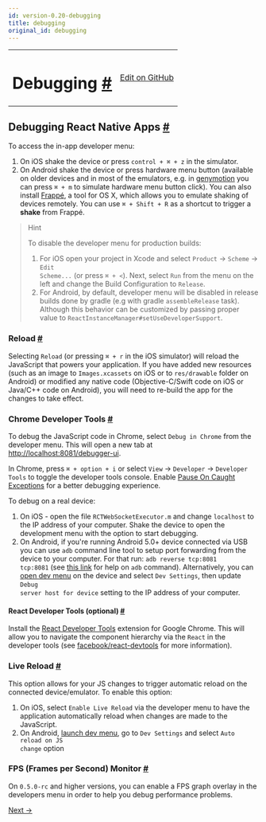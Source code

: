 ```yaml
---
id: version-0.20-debugging
title: debugging
original_id: debugging
---
```

<a id="content"></a><table width="100%"><tbody><tr><td><h1><a class="anchor" name="debugging"></a>Debugging <a class="hash-link" href="#debugging">#</a></h1></td><td style="text-align:right;"><a target="_blank" href="https://github.com/facebook/react-native/blob/master/docs/Debugging.md">Edit on GitHub</a></td></tr></tbody></table><div><h2><a class="anchor" name="debugging-react-native-apps"></a>Debugging React Native Apps <a class="hash-link" href="#debugging-react-native-apps">#</a></h2><p>To access the in-app developer menu:</p><ol><li>On iOS shake the device or press <code>control + ⌘ + z</code> in the simulator.</li><li>On Android shake the device or press hardware menu button (available on older devices and in most of the emulators, e.g. in <a href="https://www.genymotion.com" target="_blank">genymotion</a> you can press <code>⌘ + m</code> to simulate hardware menu button click). You can also install <a href="http://getfrappe.com" target="_blank">Frappé</a>, a tool for OS X, which allows you to emulate shaking of devices remotely. You can use <code>⌘ + Shift + R</code> as a shortcut to trigger a <strong>shake</strong> from Frappé.</li></ol><blockquote><p>Hint</p><p>To disable the developer menu for production builds:</p><ol><li>For iOS open your project in Xcode and select <code>Product</code> → <code>Scheme</code> → <code>Edit Scheme...</code> (or press <code>⌘ + &lt;</code>). Next, select <code>Run</code> from the menu on the left and change the Build Configuration to <code>Release</code>.</li><li>For Android, by default, developer menu will be disabled in release builds done by gradle (e.g with gradle <code>assembleRelease</code> task). Although this behavior can be customized by passing proper value to <code>ReactInstanceManager#setUseDeveloperSupport</code>.</li></ol></blockquote><h3><a class="anchor" name="reload"></a>Reload <a class="hash-link" href="#reload">#</a></h3><p>Selecting <code>Reload</code> (or pressing <code>⌘ + r</code> in the iOS simulator) will reload the JavaScript that powers your application. If you have added new resources (such as an image to <code>Images.xcassets</code> on iOS or to <code>res/drawable</code> folder on Android) or modified any native code (Objective-C/Swift code on iOS or Java/C++ code on Android), you will need to re-build the app for the changes to take effect.</p><h3><a class="anchor" name="chrome-developer-tools"></a>Chrome Developer Tools <a class="hash-link" href="#chrome-developer-tools">#</a></h3><p>To debug the JavaScript code in Chrome, select <code>Debug in Chrome</code> from the developer menu. This will open a new tab at <a href="http://localhost:8081/debugger-ui" target="_blank"></a><a href="http://localhost:8081/debugger-ui">http://localhost:8081/debugger-ui</a>.</p><p>In Chrome, press <code>⌘ + option + i</code> or select <code>View</code> → <code>Developer</code> → <code>Developer Tools</code> to toggle the developer tools console. Enable <a href="http://stackoverflow.com/questions/2233339/javascript-is-there-a-way-to-get-chrome-to-break-on-all-errors/17324511#17324511" target="_blank">Pause On Caught Exceptions</a> for a better debugging experience.</p><p>To debug on a real device:</p><ol><li>On iOS - open the file <code>RCTWebSocketExecutor.m</code> and change <code>localhost</code> to the IP address of your computer. Shake the device to open the development menu with the option to start debugging.</li><li>On Android, if you're running Android 5.0+ device connected via USB you can use <code>adb</code> command line tool to setup port forwarding from the device to your computer. For that run: <code>adb reverse tcp:8081 tcp:8081</code> (see <a href="http://developer.android.com/tools/help/adb.html" target="_blank">this link</a> for help on <code>adb</code> command). Alternatively, you can <a href="#debugging-react-native-apps" target="">open dev menu</a> on the device and select <code>Dev Settings</code>, then update <code>Debug server host for device</code> setting to the IP address of your computer.</li></ol><h4><a class="anchor" name="react-developer-tools-optional"></a>React Developer Tools (optional) <a class="hash-link" href="#react-developer-tools-optional">#</a></h4><p>Install the <a href="https://chrome.google.com/webstore/detail/react-developer-tools/fmkadmapgofadopljbjfkapdkoienihi?hl=en" target="_blank">React Developer Tools</a> extension for Google Chrome. This will allow you to navigate the component hierarchy via the <code>React</code> in the developer tools (see <a href="https://github.com/facebook/react-devtools" target="_blank">facebook/react-devtools</a> for more information).</p><h3><a class="anchor" name="live-reload"></a>Live Reload <a class="hash-link" href="#live-reload">#</a></h3><p>This option allows for your JS changes to trigger automatic reload on the connected device/emulator. To enable this option:</p><ol><li>On iOS, select <code>Enable Live Reload</code> via the developer menu to have the application automatically reload when changes are made to the JavaScript.</li><li>On Android, <a href="#debugging-react-native-apps" target="">launch dev menu</a>, go to <code>Dev Settings</code> and select <code>Auto reload on JS change</code> option</li></ol><h3><a class="anchor" name="fps-frames-per-second-monitor"></a>FPS (Frames per Second) Monitor <a class="hash-link" href="#fps-frames-per-second-monitor">#</a></h3><p>On <code>0.5.0-rc</code> and higher versions, you can enable a FPS graph overlay in the developers menu in order to help you debug performance problems.</p></div><div class="docs-prevnext"><a class="docs-next" href="docs/testing.html#content">Next →</a></div>